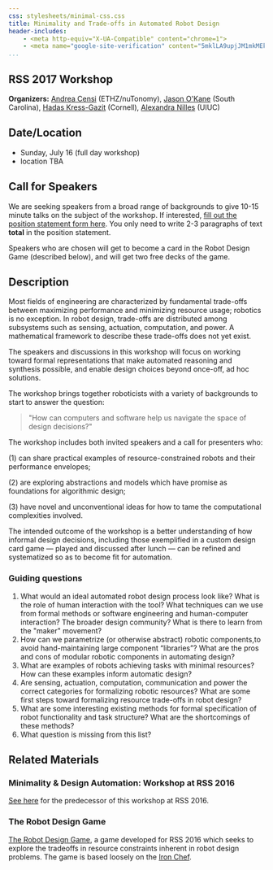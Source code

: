 ```yaml
---
css: stylesheets/minimal-css.css
title: Minimality and Trade-offs in Automated Robot Design
header-includes:
    - <meta http-equiv="X-UA-Compatible" content="chrome=1">
    - <meta name="google-site-verification" content="5mklLA9upjJM1mkMEk0-Yk6PoEsTu5dH_BbPWdxTieM" />
...
```


RSS 2017 Workshop
-----------------

**Organizers:** [Andrea Censi](http://censi.science) (ETHZ/nuTonomy), [Jason
O'Kane](https://cse.sc.edu/~jokane) (South Carolina), [Hadas
Kress-Gazit](http://verifiablerobotics.com) (Cornell), [Alexandra
Nilles](http://alexandroid000.github.io/index.html) (UIUC)

Date/Location
-------------

-   Sunday, July 16 (full day workshop)
-   location TBA

Call for Speakers
-----------------

We are seeking speakers from a broad range of backgrounds to give 10-15 minute
talks on the subject of the workshop. If interested, [fill out the position
statement form
here](https://docs.google.com/forms/d/e/1FAIpQLScltw1_U4jhXlZnhizx-tObBHE-vJM2XBLZ1pvh6GAuv09AZA/viewform?usp=sf_link).
You only need to write 2-3 paragraphs of text **total** in the position
statement.

Speakers who are chosen will get to become a card in the Robot Design Game
(described below), and will get two free decks of the game.

Description
-----------

Most fields of engineering are characterized by fundamental trade-offs between
maximizing performance and minimizing resource usage; robotics is no exception.
In robot design, trade-offs are distributed among subsystems such as sensing,
actuation, computation, and power. A mathematical framework to describe these
trade-offs does not yet exist.

The speakers and discussions in this workshop will focus on working toward
formal representations that make automated reasoning and synthesis possible, and
enable design choices beyond once-off, ad hoc solutions.

The workshop brings together roboticists with a variety of backgrounds to start
to answer the question:

> "How can computers and software help us navigate the space of design
> decisions?"

The workshop includes both invited speakers and a call for presenters who:

(1) can share practical examples of resource-constrained robots and their
performance envelopes;

(2) are exploring abstractions and models which have promise as foundations for
algorithmic design;

(3) have novel and unconventional ideas for how to tame the computational
complexities involved.

The intended outcome of the workshop is a better understanding of how informal
design decisions, including those exemplified in a custom design card game —
played and discussed after lunch — can be refined and systematized so as to
become fit for automation.

### Guiding questions

1. What would an ideal automated robot design process look like? What is the role
of human interaction with the tool? What techniques can we use from formal
methods or software engineering and human-computer interaction? The broader
design community? What is there to learn from the "maker" movement?
2. How can we parametrize (or otherwise abstract) robotic components,to avoid
hand-maintaining large component “libraries”? What are the pros and cons of
modular robotic components in automating design?
3. What are examples of robots achieving tasks with minimal resources? How can
these examples inform automatic design?
4. Are sensing, actuation, computation, communication and power the correct
categories for formalizing robotic resources? What are some first steps toward
formalizing resource trade-offs in robot design?
5. What are some interesting existing methods for formal specification of robot
functionality and task structure? What are the shortcomings of these methods?
6. What question is missing from this list?



Related Materials
-----------------

### Minimality & Design Automation: Workshop at RSS 2016

[See here](RSS2016/rss2016.html) for the predecessor of this workshop at RSS
2016.

### The Robot Design Game

[The Robot Design Game](http://robot-design.org), a game developed for RSS 2016
which seeks to explore the tradeoffs in resource constraints inherent in robot
design problems.  The game is based loosely on the [Iron
Chef](http://www.foodnetwork.com/shows/iron-chef-america.html).
